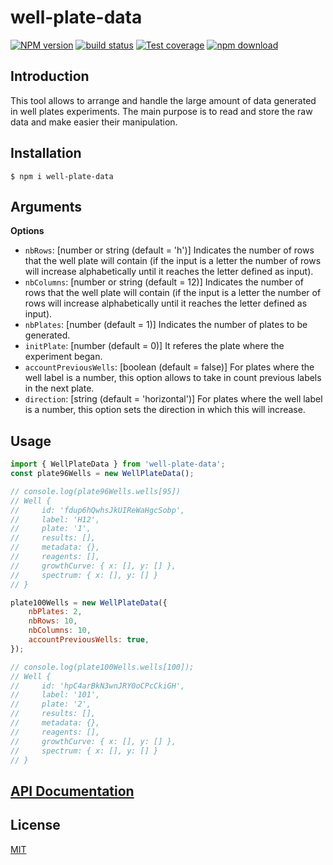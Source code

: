 # well-plate-data

[![NPM version][npm-image]][npm-url]
[![build status][ci-image]][ci-url]
[![Test coverage][codecov-image]][codecov-url]
[![npm download][download-image]][download-url]

## Introduction

This tool allows to arrange and handle the large amount of data generated in well plates experiments. The main purpose is to read and store the raw data and make easier their manipulation.

## Installation

`$ npm i well-plate-data`

## Arguments

**Options**

* `nbRows`: [number or string (default = 'h')] Indicates the number of rows that the well plate will contain (if the input is a letter the number of rows will increase alphabetically until it reaches the letter defined as input).
* `nbColumns`: [number or string (default = 12)] Indicates the number of rows that the well plate will contain (if the input is a letter the number of rows will increase alphabetically until it reaches the letter defined as input).
* `nbPlates`: [number (default = 1)] Indicates the number of plates to be generated.
* `initPlate`: [number (default = 0)] It referes the plate where the experiment began.
* `accountPreviousWells`: [boolean (default = false)] For plates where the well label is a number, this option allows to take in count previous labels in the next plate.
* `direction`: [string (default = 'horizontal')] For plates where the well label is a number, this option sets the direction in which this will increase.

## Usage

```js
import { WellPlateData } from 'well-plate-data';
const plate96Wells = new WellPlateData();

// console.log(plate96Wells.wells[95])
// Well {
//     id: 'fdup6hQwhsJkUIReWaHgcSobp',
//     label: 'H12',
//     plate: '1',
//     results: [],
//     metadata: {},
//     reagents: [],
//     growthCurve: { x: [], y: [] },
//     spectrum: { x: [], y: [] }
// }

plate100Wells = new WellPlateData({
    nbPlates: 2,
    nbRows: 10,
    nbColumns: 10,
    accountPreviousWells: true,
});

// console.log(plate100Wells.wells[100]);
// Well {
//     id: 'hpC4arBkN3wnJRY0oCPcCkiGH',
//     label: '101',
//     plate: '2',
//     results: [],
//     metadata: {},
//     reagents: [],
//     growthCurve: { x: [], y: [] },
//     spectrum: { x: [], y: [] }
// }

```

## [API Documentation](https://josoriom.github.io/well-plate-data/)

## License

[MIT](./LICENSE)

[npm-image]: https://img.shields.io/npm/v/well-plate-data.svg
[npm-url]: https://www.npmjs.com/package/well-plate-data
[ci-image]: https://github.com/josoriom/well-plate-data/workflows/Node.js%20CI/badge.svg?branch=master
[ci-url]: https://github.com/josoriom/well-plate-data/actions?query=workflow%3A%22Node.js+CI%22
[codecov-image]: https://img.shields.io/codecov/c/github/josoriom/well-plate-data.svg
[codecov-url]: https://codecov.io/gh/josoriom/well-plate-data
[download-image]: https://img.shields.io/npm/dm/well-plate-data.svg
[download-url]: https://www.npmjs.com/package/well-plate-data
